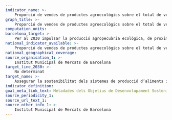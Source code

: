 ```yaml
---
indicator_name: >-
    Proporció de vendes de productes agroecològics sobre el total de vendes de producte fresc efectuades als mercats municipals
graph_title: >-
    Proporció de vendes de productes agroecològics sobre el total de vendes de producte fresc efectuades als mercats municipals
computation_units: 
barcelona_target: >-
    Per al 2030 impulsar la producció agropecuària ecològica, de proximitat i resilient, a través de la xarxa comercial minorista i majorista, i promoure l’adopció de la Dieta de salut planetària
national_indicator_available: >-
    Proporció de vendes de productes agroecològics sobre el total de vendes de producte fresc efectuades als mercats municipals
national_geographical_coverage: 
source_organisation_1: >-
    Institut Municipal de Mercats de Barcelona
target_line_2030: >-
    No determinat
target_name: >-
    Assegurar la sostenibilitat dels sistemes de producció d’aliments i aplicar pràctiques agrícoles resilients que augmentin la productivitat i la producció, contribueixin al manteniment dels ecosistemes, enforteixin la capacitat d’adaptació al canvi climàtic, fenòmens meteorològics extrems, sequeres, inundacions i altres desastres, i millorin progressivament la qualitat del sòl i la terra
indicator_definition:
goal_meta_link_text: Metadades dels Objetius de Desenvolupament Sostenible de les Nacions Unides (pdf 894kB)
source_periodicity_1: 
source_url_text_1: 
source_other_info_1: >-
    Institut Municipal de Mercats de Barcelona
---
```


